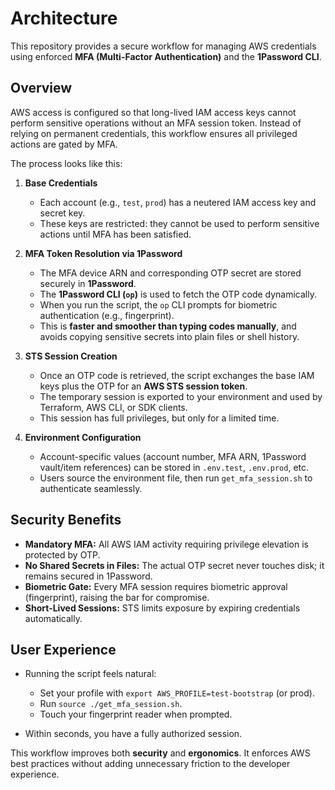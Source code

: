 # Architecture

This repository provides a secure workflow for managing AWS credentials using enforced **MFA (Multi-Factor Authentication)** and the **1Password CLI**.

## Overview

AWS access is configured so that long-lived IAM access keys cannot perform sensitive operations without an MFA session token. Instead of relying on permanent credentials, this workflow ensures all privileged actions are gated by MFA.

The process looks like this:

1. **Base Credentials**

   * Each account (e.g., `test`, `prod`) has a neutered IAM access key and secret key.
   * These keys are restricted: they cannot be used to perform sensitive actions until MFA has been satisfied.

2. **MFA Token Resolution via 1Password**

   * The MFA device ARN and corresponding OTP secret are stored securely in **1Password**.
   * The **1Password CLI (`op`)** is used to fetch the OTP code dynamically.
   * When you run the script, the `op` CLI prompts for biometric authentication (e.g., fingerprint).
   * This is **faster and smoother than typing codes manually**, and avoids copying sensitive secrets into plain files or shell history.

3. **STS Session Creation**

   * Once an OTP code is retrieved, the script exchanges the base IAM keys plus the OTP for an **AWS STS session token**.
   * The temporary session is exported to your environment and used by Terraform, AWS CLI, or SDK clients.
   * This session has full privileges, but only for a limited time.

4. **Environment Configuration**

   * Account-specific values (account number, MFA ARN, 1Password vault/item references) can be stored in `.env.test`, `.env.prod`, etc.
   * Users source the environment file, then run `get_mfa_session.sh` to authenticate seamlessly.

## Security Benefits

* **Mandatory MFA:** All AWS IAM activity requiring privilege elevation is protected by OTP.
* **No Shared Secrets in Files:** The actual OTP secret never touches disk; it remains secured in 1Password.
* **Biometric Gate:** Every MFA session requires biometric approval (fingerprint), raising the bar for compromise.
* **Short-Lived Sessions:** STS limits exposure by expiring credentials automatically.

## User Experience

* Running the script feels natural:

  * Set your profile with `export AWS_PROFILE=test-bootstrap` (or prod).
  * Run `source ./get_mfa_session.sh`.
  * Touch your fingerprint reader when prompted.
* Within seconds, you have a fully authorized session.

This workflow improves both **security** and **ergonomics**. It enforces AWS best practices without adding unnecessary friction to the developer experience.
